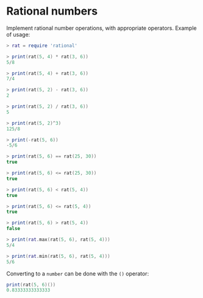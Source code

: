 Rational numbers
================

Implement rational number operations, with appropriate operators.
Example of usage:

```lua
> rat = require 'rational'

> print(rat(5, 4) * rat(3, 6))
5/8

> print(rat(5, 4) + rat(3, 6))
7/4

> print(rat(5, 2) - rat(3, 6))
2

> print(rat(5, 2) / rat(3, 6))
5

> print(rat(5, 2)^3)
125/8

> print(-rat(5, 6))
-5/6

> print(rat(5, 6) == rat(25, 30))
true

> print(rat(5, 6) <= rat(25, 30))
true

> print(rat(5, 6) < rat(5, 4))
true

> print(rat(5, 6) <= rat(5, 4))
true

> print(rat(5, 6) > rat(5, 4))
false

> print(rat.max(rat(5, 6), rat(5, 4)))
5/4

> print(rat.min(rat(5, 6), rat(5, 4)))
5/6
```

Converting to a `number` can be done with the `()` operator:
```lua
print(rat(5, 6)())
0.83333333333333
```
